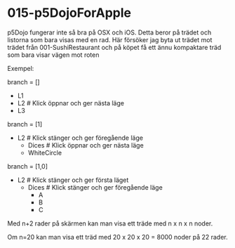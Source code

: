 # 015-p5DojoForApple

p5Dojo fungerar inte så bra på OSX och iOS.
Detta beror på trädet och listorna som bara visas med en rad.
Här försöker jag byta ut trädet mot trädet från 001-SushiRestaurant
och på köpet få ett ännu kompaktare träd som bara visar vägen mot roten

Exempel:

branch = []

* L1
* L2 # Klick öppnar och ger nästa läge
* L3

branch = [1]

* L2 # Klick stänger och ger föregående läge
  * Dices # Klick öppnar och ger nästa läge
  * WhiteCircle

branch = [1,0]

* L2  # Klick stänger och ger första läget
  * Dices # Klick stänger och ger föregående läge
    * A
    * B
    * C

Med n+2 rader på skärmen kan man visa ett träde med n x n x n noder.

Om n=20 kan man visa ett träd med 20 x 20 x 20 = 8000 noder på 22 rader.
